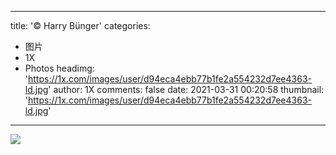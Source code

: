 
---
title: '© Harry Bünger'
categories: 
 - 图片
 - 1X
 - Photos
headimg: 'https://1x.com/images/user/d94eca4ebb77b1fe2a554232d7ee4363-ld.jpg'
author: 1X
comments: false
date: 2021-03-31 00:20:58
thumbnail: 'https://1x.com/images/user/d94eca4ebb77b1fe2a554232d7ee4363-ld.jpg'
---

<div>   
<img src="https://1x.com/images/user/d94eca4ebb77b1fe2a554232d7ee4363-ld.jpg" referrerpolicy="no-referrer">  
</div>
            